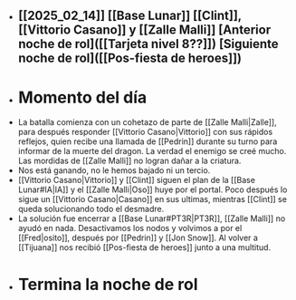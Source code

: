 - [[2025_02_14]]
  [[Base Lunar]]
  [[Clint]], [[Vittorio Casano]] y [[Zalle Malli]]
  [Anterior noche de rol]([[Tarjeta nivel 8??]])
  [Siguiente noche de rol]([[Pos-fiesta de heroes]])
  ---
- # Momento del día
- La batalla comienza con un cohetazo de parte de [[Zalle Malli|Zalle]], para después responder [[Vittorio Casano|Vittorio]] con sus rápidos reflejos, quien recibe una llamada de [[Pedrin]] durante su turno para informar de la muerte del dragon. La verdad el enemigo se creé mucho.
  Las mordidas de [[Zalle Malli]] no logran dañar a la criatura.
- Nos está ganando, no le hemos bajado ni un tercio.
- [[Vittorio Casano|Vittorio]] y [[Clint]] siguen el plan de la [[Base Lunar#IA|IA]] y el [[Zalle Malli|Oso]] huye por el portal. Poco después lo sigue un [[Vittorio Casano|Casano]] en sus ultimas, mientras [[Clint]] se queda solucionando todo el desmadre.
- La solución fue encerrar a [[Base Lunar#PT3R|PT3R]], [[Zalle Malli]] no ayudó en nada.
  Desactivamos los nodos y volvimos a por el [[Fred|osito]], después por [[Pedrin]] y [[Jon Snow]].
  Al volver a [[Tijuana]] nos recibió [[Pos-fiesta de heroes]] junto a una multitud.
- # Termina la noche de rol